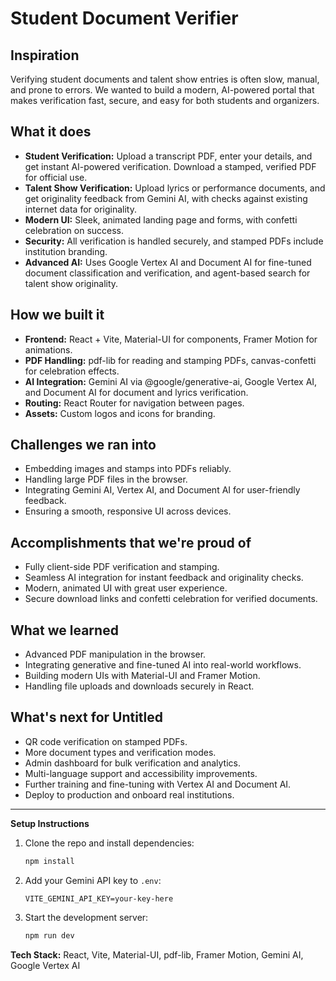 # Student Document Verifier

## Inspiration

Verifying student documents and talent show entries is often slow, manual, and prone to errors. We wanted to build a modern, AI-powered portal that makes verification fast, secure, and easy for both students and organizers.

## What it does

- **Student Verification:** Upload a transcript PDF, enter your details, and get instant AI-powered verification. Download a stamped, verified PDF for official use.
- **Talent Show Verification:** Upload lyrics or performance documents, and get originality feedback from Gemini AI, with checks against existing internet data for originality.
- **Modern UI:** Sleek, animated landing page and forms, with confetti celebration on success.
- **Security:** All verification is handled securely, and stamped PDFs include institution branding.
- **Advanced AI:** Uses Google Vertex AI and Document AI for fine-tuned document classification and verification, and agent-based search for talent show originality.

## How we built it

- **Frontend:** React + Vite, Material-UI for components, Framer Motion for animations.
- **PDF Handling:** pdf-lib for reading and stamping PDFs, canvas-confetti for celebration effects.
- **AI Integration:** Gemini AI via @google/generative-ai, Google Vertex AI, and Document AI for document and lyrics verification.
- **Routing:** React Router for navigation between pages.
- **Assets:** Custom logos and icons for branding.

## Challenges we ran into

- Embedding images and stamps into PDFs reliably.
- Handling large PDF files in the browser.
- Integrating Gemini AI, Vertex AI, and Document AI for user-friendly feedback.
- Ensuring a smooth, responsive UI across devices.

## Accomplishments that we're proud of

- Fully client-side PDF verification and stamping.
- Seamless AI integration for instant feedback and originality checks.
- Modern, animated UI with great user experience.
- Secure download links and confetti celebration for verified documents.

## What we learned

- Advanced PDF manipulation in the browser.
- Integrating generative and fine-tuned AI into real-world workflows.
- Building modern UIs with Material-UI and Framer Motion.
- Handling file uploads and downloads securely in React.

## What's next for Untitled

- QR code verification on stamped PDFs.
- More document types and verification modes.
- Admin dashboard for bulk verification and analytics.
- Multi-language support and accessibility improvements.
- Further training and fine-tuning with Vertex AI and Document AI.
- Deploy to production and onboard real institutions.

---

**Setup Instructions**

1. Clone the repo and install dependencies:
   ```bash
   npm install
   ```
2. Add your Gemini API key to `.env`:
   ```
   VITE_GEMINI_API_KEY=your-key-here
   ```
3. Start the development server:
   ```bash
   npm run dev
   ```

**Tech Stack:** React, Vite, Material-UI, pdf-lib, Framer Motion, Gemini AI, Google Vertex AI
